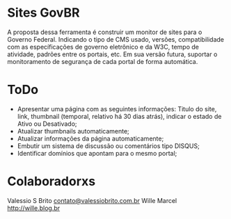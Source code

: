 Sites GovBR
===========

A proposta dessa ferramenta é construir um monitor de sites para o Governo Federal. Indicando o tipo de CMS usado, versões, compatibilidade com as específicações de governo eletrônico e da W3C, tempo de atividade, padrões entre os portais, etc.  Em sua versão futura, suportar o monitoramento de segurança de cada portal de forma automática.


ToDo
====
- Apresentar uma página com as seguintes informações: Titulo do site, link, thumbnail (temporal, relativo há 30 dias atrás), indicar o estado de Ativo ou Desativado;
- Atualizar thumbnails automaticamente;
- Atualizar informações da página automaticamente;
- Embutir um sistema de discussão ou comentários tipo DISQUS;
- Identificar domínios que apontam para o mesmo portal;


Colaboradorxs
=============
Valessio S Brito <contato@valessiobrito.com.br>
Wille Marcel <http://wille.blog.br>
